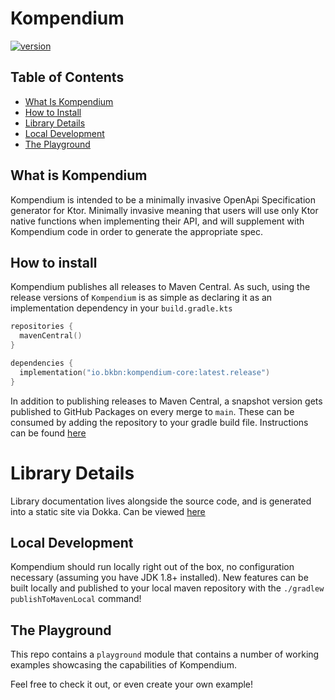 # Kompendium

[![version](https://img.shields.io/maven-central/v/io.bkbn/kompendium-core?style=flat-square)](https://search.maven.org/search?q=io.bkbn%20kompendium)

## Table of Contents

- [What Is Kompendium](#what-is-kompendium)
- [How to Install](#how-to-install)
- [Library Details](#library-details)
- [Local Development](#local-development)
- [The Playground](#the-playground)

## What is Kompendium

Kompendium is intended to be a minimally invasive OpenApi Specification generator for Ktor. Minimally invasive meaning
that users will use only Ktor native functions when implementing their API, and will supplement with Kompendium code in
order to generate the appropriate spec.

## How to install

Kompendium publishes all releases to Maven Central. As such, using the release versions of `Kompendium` is as simple as
declaring it as an implementation dependency in your `build.gradle.kts`

```kotlin
repositories {
  mavenCentral()
}

dependencies {
  implementation("io.bkbn:kompendium-core:latest.release")
}
```

In addition to publishing releases to Maven Central, a snapshot version gets published to GitHub Packages on every merge
to `main`. These can be consumed by adding the repository to your gradle build file. Instructions can be
found [here](https://docs.github.com/en/packages/working-with-a-github-packages-registry/working-with-the-gradle-registry#using-a-published-package)

# Library Details

Library documentation lives alongside the source code, and is generated into a static site via Dokka.  Can be viewed [here](https://bkbnio.github.io/kompendium)

## Local Development

Kompendium should run locally right out of the box, no configuration necessary (assuming you have JDK 1.8+ installed).
New features can be built locally and published to your local maven repository with the `./gradlew publishToMavenLocal`
command!

## The Playground

This repo contains a `playground` module that contains a number of working examples showcasing the capabilities of
Kompendium.

Feel free to check it out, or even create your own example!
